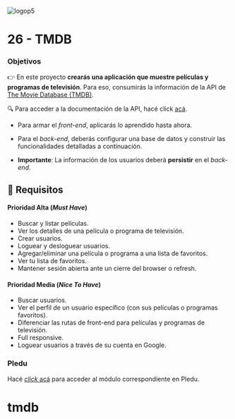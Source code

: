 ![logop5](https://i.imgur.com/Ub5CYpa.jpg)


# 26 - TMDB

### Objetivos

👉 En este proyecto **crearás una aplicación que muestre películas y programas de televisión**. Para eso, consumirás la información de la API de [The Movie Database (TMDB)](https://www.themoviedb.org/).

🔍 Para acceder a la documentación de la API, hacé click [acá](https://developers.themoviedb.org/3/getting-started/introduction).

- Para armar el _front-end_, aplicarás lo aprendido hasta ahora.

- Para el _back-end_, deberás configurar una base de datos y construir las funcionalidades detalladas a continuación.

- **Importante**: La información de los usuarios deberá **persistir** en el _back-end_.

## 🎯 Requisitos

####  Prioridad Alta (***Must Have***)

- Buscar y listar películas.
- Ver los detalles de una película o programa de televisión.
- Crear usuarios.
- Loguear y desloguear usuarios.
- Agregar/eliminar una película o programa a una lista de favoritos.
- Ver tu lista de favoritos.
- Mantener sesión abierta ante un cierre del browser o refresh.

####  **Prioridad Media** (***Nice To Have***)

- Buscar usuarios.
- Ver el perfil de un usuario específico (con sus películas o programas favoritos).
- Diferenciar las rutas de front-end para películas y programas de televisión.
- Full responsive.
- Loguear usuarios a través de su cuenta en Google.

### Pledu

Hacé [_click_ acá](https://pledu.plataforma5.la/bootcamp/omdb/solo%20week-581874b7) para acceder al módulo correspondiente en Pledu.
# tmdb
